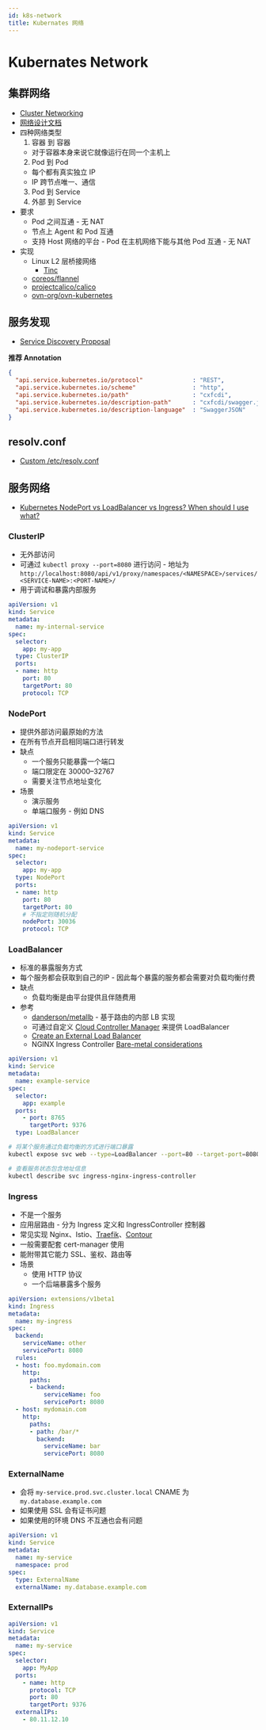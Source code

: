 ```yaml
---
id: k8s-network
title: Kubernates 网络
---
```


# Kubernates Network

## 集群网络
* [Cluster Networking](https://kubernetes.io/docs/concepts/cluster-administration/networking/)
* [网络设计文档](https://github.com/kubernetes/community/blob/master/contributors/design-proposals/network/networking.md)
* 四种网络类型
  1. 容器 到 容器
    * 对于容器本身来说它就像运行在同一个主机上
  2. Pod 到 Pod
    * 每个都有真实独立 IP
    * IP 跨节点唯一、通信
  3. Pod 到 Service
  4. 外部 到 Service
* 要求
  * Pod 之间互通 - 无 NAT
  * 节点上 Agent 和 Pod 互通
  * 支持 Host 网络的平台 - Pod 在主机网络下能与其他 Pod 互通 - 无 NAT
* 实现
  * Linux L2 层桥接网络
    * [Tinc](https://www.tinc-vpn.org/)
  * [coreos/flannel](https://github.com/coreos/flannel)
  * [projectcalico/calico](https://github.com/projectcalico/calico)
  * [ovn-org/ovn-kubernetes](https://github.com/ovn-org/ovn-kubernetes)

## 服务发现
* [Service Discovery Proposal](https://github.com/kubernetes/community/blob/master/contributors/design-proposals/network/service-discovery.md)

__推荐 Annotation__

```json
{
  "api.service.kubernetes.io/protocol"              : "REST",
  "api.service.kubernetes.io/scheme"                : "http",
  "api.service.kubernetes.io/path"                  : "cxfcdi",
  "api.service.kubernetes.io/description-path"      : "cxfcdi/swagger.json",
  "api.service.kubernetes.io/description-language"  : "SwaggerJSON"
}
```

## resolv.conf
* [Custom /etc/resolv.conf](https://github.com/kubernetes/community/blob/master/contributors/design-proposals/network/pod-resolv-conf.md)

## 服务网络
* [Kubernetes NodePort vs LoadBalancer vs Ingress? When should I use what?](https://medium.com/google-cloud/922f010849e0)

### ClusterIP

* 无外部访问
* 可通过 `kubectl proxy --port=8080` 进行访问 - 地址为 `http://localhost:8080/api/v1/proxy/namespaces/<NAMESPACE>/services/<SERVICE-NAME>:<PORT-NAME>/`
* 用于调试和暴露内部服务

```yaml
apiVersion: v1
kind: Service
metadata:  
  name: my-internal-service
spec:
  selector:    
    app: my-app
  type: ClusterIP
  ports:  
  - name: http
    port: 80
    targetPort: 80
    protocol: TCP
```

### NodePort
* 提供外部访问最原始的方法
* 在所有节点开启相同端口进行转发
* 缺点
  * 一个服务只能暴露一个端口
  * 端口限定在 30000–32767
  * 需要关注节点地址变化
* 场景
  * 演示服务
  * 单端口服务 - 例如 DNS

```yaml
apiVersion: v1
kind: Service
metadata:  
  name: my-nodeport-service
spec:
  selector:    
    app: my-app
  type: NodePort
  ports:  
  - name: http
    port: 80
    targetPort: 80
    # 不指定则随机分配
    nodePort: 30036
    protocol: TCP
```

### LoadBalancer
* 标准的暴露服务方式
* 每个服务都会获取到自己的IP - 因此每个暴露的服务都会需要对负载均衡付费
* 缺点
  * 负载均衡是由平台提供且伴随费用
* 参考
  * [danderson/metallb](https://github.com/danderson/metallb) - 基于路由的内部 LB 实现
  * 可通过自定义 [Cloud Controller Manager](https://kubernetes.io/docs/tasks/administer-cluster/developing-cloud-controller-manager/) 来提供 LoadBalancer
  * [Create an External Load Balancer](https://kubernetes.io/docs/tasks/access-application-cluster/create-external-load-balancer)
  * NGINX Ingress Controller [Bare-metal considerations](https://kubernetes.github.io/ingress-nginx/deploy/baremetal)

```yaml
apiVersion: v1
kind: Service
metadata:
  name: example-service
spec:
  selector:
    app: example
  ports:
    - port: 8765
      targetPort: 9376
  type: LoadBalancer
```

```bash
# 将某个服务通过负载均衡的方式进行端口暴露
kubectl expose svc web --type=LoadBalancer --port=80 --target-port=8080 --external-ip=192.168.1.2 --name=web-lb

# 查看服务状态包含地址信息
kubectl describe svc ingress-nginx-ingress-controller
```


### Ingress
* 不是一个服务
* 应用层路由 - 分为 Ingress 定义和 IngressController 控制器
* 常见实现 Nginx、Istio、[Traefik](https://github.com/containous/traefik)、[Contour](https://github.com/projectcontour/contour)
* 一般需要配套 cert-manager 使用
* 能附带其它能力 SSL、鉴权、路由等
* 场景
  * 使用 HTTP 协议
  * 一个后端暴露多个服务

```yaml
apiVersion: extensions/v1beta1
kind: Ingress
metadata:
  name: my-ingress
spec:
  backend:
    serviceName: other
    servicePort: 8080
  rules:
  - host: foo.mydomain.com
    http:
      paths:
      - backend:
          serviceName: foo
          servicePort: 8080
  - host: mydomain.com
    http:
      paths:
      - path: /bar/*
        backend:
          serviceName: bar
          servicePort: 8080
```


### ExternalName
* 会将 `my-service.prod.svc.cluster.local` CNAME 为 `my.database.example.com`
* 如果使用 SSL 会有证书问题
* 如果使用的环境 DNS 不互通也会有问题

```yaml
apiVersion: v1
kind: Service
metadata:
  name: my-service
  namespace: prod
spec:
  type: ExternalName
  externalName: my.database.example.com
```

### ExternalIPs

```yaml
apiVersion: v1
kind: Service
metadata:
  name: my-service
spec:
  selector:
    app: MyApp
  ports:
    - name: http
      protocol: TCP
      port: 80
      targetPort: 9376
  externalIPs:
    - 80.11.12.10
```
